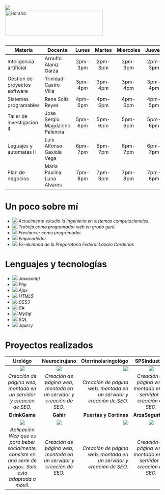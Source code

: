 <img src="https://raw.githubusercontent.com/hebertdev1/hebertdev1/master/javascript.gif"/>
<br/>
<a href="https://cooltext.com"><img src="https://images.cooltext.com/5466333.png" width="318" height="84" alt="Horario" /></a>
<br/>
<a href="http://cooltext.com" target="_top"><img src="https://cooltext.com/images/ct_pixel.gif" width="80" height="15" border="0"/></a>
<br/>

| Materia                          | Docente                        |  Lunes  |  Martes | Miercoles |  Jueves | Viernes |
|----------------------------------|--------------------------------|:-------:|:-------:|:---------:|:-------:|:-------:|
| Inteligencia artificial          | Arnuflo Alaniz Garza           | 2pm-3pm | 2pm-3pm |  2pm-3pm  | 2pm-3pm | ******* |
| Gestion de proyectos software    | Trinidad Castro Villa          | 3pm-4pm | 3pm-4pm |  3pm-4pm  | 3pm-4pm | 2pm-4pm |
| Sistemas programables            | Rene Solis Reyes               | 4pm-5pm | 4pm-5pm |  4pm-5pm  | 4pm-5pm | ******* |
| Taller de investigacion II       | Jose Sergio Magdaleno Palencia | 5pm-6pm | 5pm-6pm |  5pm-6pm  | 5pm-6pm | ******* |
| Leguajes y automatas II          | Luis Alfonso Gaxiola Vega      | 6pm-7pm | 6pm-7pm |  6pm-7pm  | 6pm-7pm | ******* |
| Plan de negocios                 | Maria Paulina Luna Alvares     | 7pm-8pm | 7pm-8pm |  7pm-8pm  | 7pm-8pm | 7pm-8pm |

# Un poco sobre mí
- <img src="https://scontent.ftij1-1.fna.fbcdn.net/v/t1.0-9/cp0/120010373_1205087769863477_4637098112143242310_n.jpg?_nc_cat=107&_nc_sid=730e14&_nc_eui2=AeHegwCMD3PA0OAZ9pxDIim5r3VbGcOHEiqvdVsZw4cSKjEUakqDhuKCN5dIHBsM1bv2Z3_ubADnEaI3gPGJqUYS&_nc_ohc=beqBpzw2MOwAX8pwtq9&_nc_ht=scontent.ftij1-1.fna&oh=a771b244e0cf792a0fae86cf76b524f1&oe=5F941D40"/> *Actualmente estudio la ingenieria en sistemas computacionales.*
- <img src="https://scontent.ftij1-1.fna.fbcdn.net/v/t1.0-9/cp0/120197173_1205092186529702_1430753914266693791_n.jpg?_nc_cat=101&_nc_sid=dbeb18&_nc_eui2=AeGelpif9OHzvrrEClGeXMbL0-iu7HEjAVPT6K7scSMBU7nEQfo9BcG7l2K6UmWPv9OmPniVJ3y9o9BOwdYX-NGR&_nc_ohc=SmgX1ywAyS4AX_vJCHg&_nc_ht=scontent.ftij1-1.fna&oh=888ed68eb2ee8cce7f26d98d0969affa&oe=5F94D982"/> *Trabajo como programador web en grupo gurú.*
- <img src="https://scontent.ftij1-1.fna.fbcdn.net/v/t1.0-9/cp0/120090095_1205093559862898_734611160953323800_n.jpg?_nc_cat=105&_nc_sid=dbeb18&_nc_eui2=AeHACCmZONY6jyubEh073wjVmqfqNkNxISOap-o2Q3EhI5dW4VYag0AYC15h4mPyqR1lxHHNp-OSMZZ506v6e61D&_nc_ohc=widQ1tce05gAX9tcjiG&_nc_ht=scontent.ftij1-1.fna&oh=b46b431794ccb75c537ab22aab326ebe&oe=5F92FD94"/> *Freelancer como programador.*
- <img src="https://scontent.ftij1-1.fna.fbcdn.net/v/t1.0-9/cp0/120103425_1205093493196238_8443656842381772052_n.jpg?_nc_cat=102&_nc_sid=dbeb18&_nc_eui2=AeGVjZ_Q2qhd8NtRTF5dPWQlpo6mnhl3bTSmjqaeGXdtNBttZD7BeZ8DxeABhtrUG2TpkLAot9hVcK9uxHa56KAE&_nc_ohc=PLVUEWDYU-QAX_RZlcl&_nc_ht=scontent.ftij1-1.fna&oh=e5f6108b2ffd0e613270abfd0714eab0&oe=5F936187"/> *Emprendedor.*
- <img src="https://scontent.ftij1-1.fna.fbcdn.net/v/t1.0-9/cp0/120193767_1205773096461611_4974791833099144353_n.jpg?_nc_cat=105&_nc_sid=dbeb18&_nc_eui2=AeEtms_IAPO-k4qEMToAiwfZrEt5cG2fbfasS3lwbZ9t9mbZp1qNmH8PsCBUU3uaTPOlZaDkn5rRXzzYv3Jv2BJh&_nc_ohc=iW2lXcgsC2EAX-JJTXT&_nc_ht=scontent.ftij1-1.fna&oh=b640dc3e0a7e8dc3e21d6e3cfbdf88fe&oe=5F938878"/> *Ex-alumnod de la Preparatoria Federal Lázaro Cárdenas*

# Lenguajes y tecnologías
- <img src="https://scontent.ftij1-1.fna.fbcdn.net/v/t1.0-9/cp0/120070317_1205735916465329_7479032189806700054_n.jpg?_nc_cat=106&_nc_sid=730e14&_nc_eui2=AeEk7bXOxLu1kI25sx14c3iL_CWRRhjP41f8JZFGGM_jV1K1C4NDZLO5yku3kb0_49klrZz8QSAEQ6VlwAT7gXEy&_nc_ohc=lRnVaHKNCOsAX9dohC_&_nc_ht=scontent.ftij1-1.fna&oh=76c591132396abd027cebc9e12f8cec5&oe=5F95CB2F"/> *Javascript*
- <img src="https://scontent.ftij1-1.fna.fbcdn.net/v/t1.0-9/cp0/120088951_1205735909798663_4122217259245284287_n.jpg?_nc_cat=111&_nc_sid=730e14&_nc_eui2=AeH15G7VJSGcnWEZut5e1L0zT4phxXHIzA9PimHFccjMD_n78B-qzS4ZH1erLdy6BQ7ADEQg1RNj-8ODXPqrz_tD&_nc_ohc=hlJ6S9am7XwAX9Gjg_e&_nc_ht=scontent.ftij1-1.fna&oh=ed90b6fee5f3f428c8abebf670caf88f&oe=5F948196"/> *Php*
- <img src="https://scontent.ftij1-1.fna.fbcdn.net/v/t1.0-9/cp0/120200871_1205735776465343_4912357059076355983_n.jpg?_nc_cat=106&_nc_sid=730e14&_nc_eui2=AeHnlXje5iLFUcz9VGYgCwBbs09vlJeKRTqzT2-Ul4pFOuS0Z40Glw4vn-1KgPYFAZV1wtn79jQaEKIgG427W9Pq&_nc_ohc=-Lti1E9wdPoAX91PdTf&_nc_ht=scontent.ftij1-1.fna&oh=1107a7eb6e767a0c55efe01e7cbd7e0a&oe=5F94307B"/> *Ajax*
- <img src="https://scontent.ftij1-1.fna.fbcdn.net/v/t1.0-9/cp0/120101726_1205735893131998_29096123804679789_n.jpg?_nc_cat=100&_nc_sid=730e14&_nc_eui2=AeHSzmoR7idB-0MJ4kxHTPIKm6gmFlPZT8ObqCYWU9lPw3AlLz4Dl-AzM3VI7j2_ZrLlCDYZUsRSvLQcKpPgh5ZD&_nc_ohc=4DrONSrTPpcAX9YTQtz&_nc_ht=scontent.ftij1-1.fna&oh=d9ffe392f85904e1c4cbf4722bc3a81b&oe=5F93F6EE"/> *HTML5*
- <img src="https://scontent.ftij1-1.fna.fbcdn.net/v/t1.0-9/cp0/120021618_1205735773132010_5609168752210879537_n.jpg?_nc_cat=102&_nc_sid=730e14&_nc_eui2=AeF-lz8u0od9GAP-GT5zaUvfMeyrdkiPn6Ix7Kt2SI-fovC-FxI-J4snhmHQ4TZUgCfHLXIWw8hwjwDpJIIYUp_8&_nc_ohc=L8tW9lHU1IEAX-Hw6_M&_nc_ht=scontent.ftij1-1.fna&oh=4185adefc24f4202b3b2de035f8eb896&oe=5F935D26"/> *CSS3*
- <img src="https://scontent.ftij1-1.fna.fbcdn.net/v/t1.0-9/cp0/120173142_1205735779798676_8687452073212786718_n.jpg?_nc_cat=111&_nc_sid=730e14&_nc_eui2=AeGUZY7Gc8kMRheEN8Y_1vFjKo084bDzQFMqjTzhsPNAU9vyhV2dCdqfpYs15Hgy2JcZ-3bRKl4tBGWZx36RgDZG&_nc_ohc=jT0TjxJOeQ4AX-7wGGv&_nc_ht=scontent.ftij1-1.fna&oh=d84ff96e236c09ab82f02ecb579b47ce&oe=5F923348"/> *C#*
- <img src="https://scontent.ftij1-1.fna.fbcdn.net/v/t1.0-9/cp0/120195216_1205735856465335_7701070858075883209_n.jpg?_nc_cat=104&_nc_sid=730e14&_nc_eui2=AeFqoKTrsS6EKN6OEdSgKnvZ-Sa0_rQJQmj5JrT-tAlCaKdnNf0ydnaRn_ScLw0J3wMsNHO98xXbieXXdpMEfxug&_nc_ohc=BkHD9KV2xV8AX8lQPrG&_nc_ht=scontent.ftij1-1.fna&oh=7aa29b23d742d0c5a329897550863f78&oe=5F94568C"/> *MySql*
- <img src="https://scontent.ftij1-1.fna.fbcdn.net/v/t1.0-9/cp0/120048656_1205735863132001_1638837047852449296_n.jpg?_nc_cat=104&_nc_sid=730e14&_nc_eui2=AeFytTHE2g5pUeFMLLl8Hd3TbOYW2lGuglds5hbaUa6CV4YdyDjLpeXY1hp4bQ89J2Hcu8Ah_Fo5KvtTyjDwtykr&_nc_ohc=fVxlz4cyoCoAX-dfzff&_nc_ht=scontent.ftij1-1.fna&oh=8ab1c9fd524634f01e7c31c5a10ca0df&oe=5F9335E6"/> *SQL*
- <img src="https://scontent.ftij1-1.fna.fbcdn.net/v/t1.0-9/cp0/120025875_1205735839798670_5779323274544350394_n.jpg?_nc_cat=103&_nc_sid=730e14&_nc_eui2=AeFp74ec-v16QkXx452MNr73f0wepVB9lKx_TB6lUH2UrHucSmtoyjUJbGwjCe7xDBbw3OMSui5qzN40LjVCa0MI&_nc_ohc=a6C_6NGVj6QAX-XuAIx&_nc_ht=scontent.ftij1-1.fna&oh=eb2efe391f3ca04701a9b4d96e77b755&oe=5F9546A5"/> *Jquery*

# Proyectos realizados
| **Urológo**                                                                                                                                                                                                                                                                                                                                                                                                                                                                                        | **Neurocirujano**                                                                                                                                                                                                                                                                                                                                                                                                        | **Otorrinolaringológo**                                                                                                                                                                                                                                                                                                                                                                                              | **SPSIndustrial**                                                                                                                                                                                                                                                                                                                                                                                                 |
|:----------------------------------------------------------------------------------------------------------------------------------------------------------------------------------------------------------------------------------------------------------------------------------------------------------------------------------------------------------------------------------------------------------------------------------------------------------------------------------------------:|:--------------------------------------------------------------------------------------------------------------------------------------------------------------------------------------------------------------------------------------------------------------------------------------------------------------------------------------------------------------------------------------------------------------------:|-----------------------------------------------------------------------------------------------------------------------------------------------------------------------------------------------------------------------------------------------------------------------------------------------------------------------------------------------------------------------------------------------------------------:|:-------------------------------------------------------------------------------------------------------------------------------------------------------------------------------------------------------------------------------------------------------------------------------------------------------------------------------------------------------------------------------------------------------------:|
| <a target="_blank" href="https://www.urologiatijuana.com/"><img src="https://scontent.ftij1-1.fna.fbcdn.net/v/t1.0-0/s261x260/120078797_1205756986463222_5638066357587583164_n.jpg?_nc_cat=101&_nc_sid=dbeb18&_nc_eui2=AeGduLEiZQkYYBfg79IT7VBoMU0SG-52VukxTRIb7nZW6ZahwCo-AqQM4qCcpNBcLAurJbyLlDwJ4gJqXdExycZ8&_nc_ohc=RVF8FUpTCg0AX8mJoA8&_nc_oc=AQnzbqSbOgNs6-oWDJW_tB_XZ2fOs8rGJNveJze8yWgFUhHvT50OpQmOcD5YBPzo7xc&_nc_ht=scontent.ftij1-1.fna&tp=7&oh=a834abb575c5a18f85415e0e7a0d1eb8&oe=5F92F39D"/></a> | <a href="https://neurocirujanotijuana.com/"><img src="https://scontent.ftij1-1.fna.fbcdn.net/v/t1.0-0/s261x260/120225186_1205756873129900_4785767264936333409_n.jpg?_nc_cat=100&_nc_sid=dbeb18&_nc_eui2=AeGgWWuZC6fLQN6ZeOFrvfPzyuv8olZTy-TK6_yiVlPL5CPABkoGxOvDz75Qn-9oONimqleajJ2s3nf6bN38zgd4&_nc_ohc=NxPz1Pu9NV8AX_sT3g2&_nc_ht=scontent.ftij1-1.fna&tp=7&oh=e3e0171c403658c3c550243a02f1db31&oe=5F94A8AB"/></a> | <a target="_blank" href="https://otorrinotecate.com/"><img src="https://scontent.ftij1-1.fna.fbcdn.net/v/t1.0-0/s261x260/119971343_1205758963129691_4688771550181167219_n.jpg?_nc_cat=109&_nc_sid=dbeb18&_nc_eui2=AeGez12UMNiuHh2i8LXixzPww-JOlskCr-_D4k6WyQKv76AsjcPfDWmk1XU6nqM-Fc6feD1jPMB34fSRz8ER0Fdg&_nc_ohc=FRoxJIpHmHcAX_w0OFa&_nc_ht=scontent.ftij1-1.fna&tp=7&oh=07834c108d1ad9be2af25415cd6b1007&oe=5F95C37A"/></a>   | <a target="_blank" href="https://spsindustrial.com.mx/"><img src="https://scontent.ftij1-1.fna.fbcdn.net/v/t1.0-9/120112467_1205766589795595_8835628436251343669_n.jpg?_nc_cat=111&_nc_sid=dbeb18&_nc_eui2=AeEtEWeYOmbqW53NaB43xFjPqfrEG6M1l8Wp-sQbozWXxSreed2h3OAGABWMzfaQRdCJpH2VtYeaemTGOHM0Oya-&_nc_ohc=BynhtQZ-XfQAX8P8BQr&_nc_ht=scontent.ftij1-1.fna&oh=515dd596999221e9e825d1ca2522a0ba&oe=5F951783"/></a>            |
| *Creación de página web, montada en un servidor y creación de SEO.*                                                                                                                                                                                                                                                                                                                                                                                                                              | *Creación de página web, montada en un servidor y creación de SEO.*                                                                                                                                                                                                                                                                                                                                                    | *Creación de página web, montada en un servidor y creación de SEO.*                                                                                                                                                                                                                                                                                                                                                | *Creación de página web, montada en un servidor y creación de SEO.*                                                                                                                                                                                                                                                                                                                                             |
| **DrinkGame**                                                                                                                                                                                                                                                                                                                                                                                                                                                                                      | **Gahir**                                                                                                                                                                                                                                                                                                                                                                                                                | **Puertas y Cortinas**                                                                                                                                                                                                                                                                                                                                                                                               | **ArzaSeguridad**                                                                                                                                                                                                                                                                                                                                                                                                 |
| <a target="_blank" href="http://porta-blanco.000webhostapp.com/"><img src="https://scontent.ftij1-1.fna.fbcdn.net/v/t1.0-0/s261x260/120042557_1205762123129375_2769755168903074668_n.jpg?_nc_cat=110&_nc_sid=dbeb18&_nc_eui2=AeGm39Jt2oLUdSNrWmP-VJKZaGjE3PWMNZhoaMTc9Yw1mFmpg414Gsl1lKBiQSIRT7RbrD15-PiF_ltJnWG0i1B0&_nc_ohc=mxyvjK7uYGAAX-DFjHU&_nc_ht=scontent.ftij1-1.fna&tp=7&oh=05ecb6c0fa7ebef7f2fb5c80a5636d4b&oe=5F93327D"/></a>                                                                      | <a target="_blank" href="http://webdesigntijuana.com/gahir"><img src="https://scontent.ftij1-1.fna.fbcdn.net/v/t1.0-0/s261x260/120042457_1205762053129382_8826139892305264630_n.jpg?_nc_cat=107&_nc_sid=dbeb18&_nc_eui2=AeHjYq1e03lr3QBZYDN1_W8R9NryBC6J1fH02vIELonV8Twpr4qPDSIR81r9jpO6RifOFku9kBY1Plj1F2Ia78V4&_nc_ohc=RSksq9HDlc0AX-pqWNM&_nc_ht=scontent.ftij1-1.fna&tp=7&oh=dc6dd49452fbb27f742851793e97c68a&oe=5F92D320"/></a> | <a target="_blank" href="https://puertasycortinas.com/"><img src="https://scontent.ftij1-1.fna.fbcdn.net/v/t1.0-0/s261x260/120043024_1205761883129399_5532847262332685170_n.jpg?_nc_cat=106&_nc_sid=dbeb18&_nc_eui2=AeHTuTy2xKURDrz0Vp-jy1D2fFOCPtpm5OR8U4I-2mbk5GczRhJd8iZ2odDJxIw8vcVa2Kv30uwTIM5DMfz97k8c&_nc_ohc=ywNUnx2rEwgAX-sMTgf&_nc_ht=scontent.ftij1-1.fna&tp=7&oh=c91f4f119c86bba762aef5b18646f5a1&oe=5F92B298"/></a> | <a target="_blank" href="https://arzaseguridad.com/"><img src="https://scontent.ftij1-1.fna.fbcdn.net/v/t1.0-0/s261x260/119967386_1205761999796054_3520854888254124422_n.jpg?_nc_cat=106&_nc_sid=dbeb18&_nc_eui2=AeF0Lz4kZKYCV8LAsBkd0qCFCZP7N4AsIvkJk_s3gCwi-bvHFSy5vvMOXYBqcTWl3IZ_OHX2jXhlJQ9JK5RMatR0&_nc_ohc=NwuYGkiHBm0AX-j6oUw&_nc_ht=scontent.ftij1-1.fna&tp=7&oh=c4e2a3acacaf64a6f4b5240c213ba002&oe=5F9480AE"/></a> |
| *Aplicación Web que es para beber socialmente, consiste en una serie de juegos. Solo esta adaptada a móvil.*                                                                                                                                                                                                                                                                                                                                                                                     | *Creación de página web, montada en un servidor y creación de SEO.*                                                                                                                                                                                                                                                                                                                                                    | *Creación de página web, montada en un servidor y creación de SEO.*                                                                                                                                                                                                                                                                                                                                                | *Creación de página web, montada en un servidor y creación de SEO.*                                                                                                                                                                                                                                                                                                                                             |
